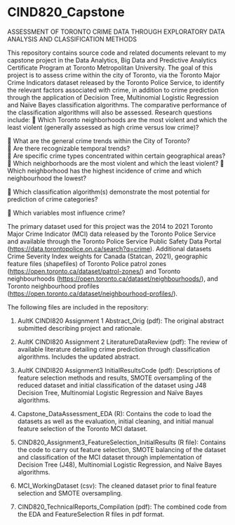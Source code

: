# CIND820_Capstone


ASSESSMENT OF TORONTO CRIME DATA THROUGH EXPLORATORY DATA ANALYSIS AND CLASSIFICATION METHODS

This repository contains source code and related documents relevant to my capstone project in the Data Analytics, Big Data and Predictive Analytics Certificate Program at Toronto Metropolitan University.
The goal of this project is to assess crime within the city of Toronto, via the Toronto Major Crime Indicators dataset released by the Toronto Police Service, to identify the relevant factors associated with crime, in addition to crime prediction through the application of Decision Tree, Multinomial Logistic Regression and Naïve Bayes classification algorithms.  The comparative performance of the classification algorithms will also be assessed.
Research questions include:
	Which Toronto neighborhoods are the most violent and which the least violent (generally assessed as high crime versus low crime)?
  
	What are the general crime trends within the City of Toronto?  
	Are there recognizable temporal trends?  
	Are specific crime types concentrated within certain geographical areas?  
	Which neighborhoods are the most violent and which the least violent?
	Which neighborhood has the highest incidence of crime and which neighbourhood the lowest?

	Which classification algorithm(s) demonstrate the most potential for prediction of crime categories?

	Which variables most influence crime?

The primary dataset used for this project was the 2014 to 2021 Toronto Major Crime Indicator (MCI) data released by the Toronto Police Service and available through the Toronto Police Service Public Safety Data Portal (https://data.torontopolice.on.ca/search?q=crime).  Additional datasets Crime Severity Index weights for Canada (Statcan, 2021), geographic feature files (shapefiles) of Toronto Police patrol zones (https://open.toronto.ca/dataset/patrol-zones/) and Toronto neighbourhoods (https://open.toronto.ca/dataset/neighbourhoods/), and Toronto neighbourhood profiles (https://open.toronto.ca/dataset/neighbourhood-profiles/).

The following files are included in the repository:
1.	AultK CINDI820 Assignment 1 Abstract_Orig (pdf): The original abstract submitted describing project and rationale.

2.	AultK CINDI820 Assignment 2 LiteratureDataReview (pdf): The review of available literature detailing crime prediction through classification algorithms.  Includes the updated abstract.

3.	AultK CINDI820 Assignment3 InitialResultsCode (pdf):  Descriptions of feature selection methods and results, SMOTE oversampling of the reduced dataset and initial classification of the dataset using J48 Decision Tree, Multinomial Logistic Regression and Naïve Bayes algorithms.

4.	Capstone_DataAssessment_EDA (R): Contains the code to load the datasets as well as the evaluation, initial cleaning, and initial manual feature selection of the Toronto MCI dataset.

5.	CIND820_Assignment3_FeatureSelection_InitialResults (R file):  Contains the code to carry out feature selection, SMOTE balancing of the dataset and classification of the MCI dataset through implementation of Decision Tree (J48), Multinomial Logistic Regression, and Naïve Bayes algorithms.

6.	MCI_WorkingDataset (csv):  The cleaned dataset prior to final feature selection and SMOTE oversampling.

7.	CIND820_TechnicalReports_Compilation (pdf):  The combined code from the EDA and FeatureSelection R files in pdf format. 

